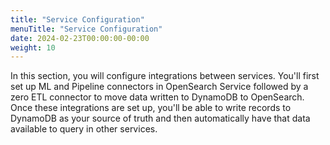 ```yaml
---
title: "Service Configuration"
menuTitle: "Service Configuration"
date: 2024-02-23T00:00:00-00:00
weight: 10
---
```

In this section, you will configure integrations between services. You'll first set up ML and Pipeline connectors in OpenSearch Service followed by a zero ETL connector to move data written to DynamoDB to OpenSearch. Once these integrations are set up, you'll be able to write records to DynamoDB as your source of truth and then automatically have that data available to query in other services.